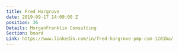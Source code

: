 ```yaml
---
title: Fred Hargrove
date: 2019-09-17 14:09:00 Z
position: 36
Details: MorganFranklin Consulting
Section: board
Link: https://www.linkedin.com/in/fred-hargrove-pmp-csm-1281ba/
---
```


